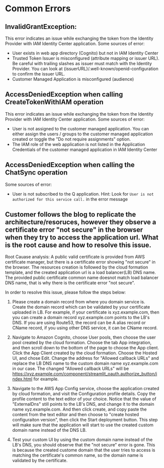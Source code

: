 # Common Errors
## InvalidGrantException:
This error indicates an issue while exchanging the token from the Identity Provider with IAM Identity Center application.
Some sources of error:
* User exists in web app directory (Cognito) but not in IAM Identity Center
* Trusted Token Issuer is misconfigured (attribute mapping or issuer URL). Be careful with trailing slashes as issuer must match with the Identity Provider. You can look at {issuerURL}/.well-known/openid-configuration to confirm the issuer URL.
* Customer Managed Application is misconfigured (audience)

## AccessDeniedException when calling CreateTokenWithIAM operation
This error indicates an issue while exchanging the token from the Identity Provider with IAM Identity Center application.
Some sources of error:
* User is not assigned to the customer managed application. You can either assign the users / groups to the customer managed application created or toggle the "Do not require assignments" option.
* The IAM role of the web application is not listed in the Application Credentials of the customer managed application in IAM Identity Center

## AccessDeniedException when calling the ChatSync operation
Some sources of error:
* User is not subscribed to the Q application. Hint: Look for `User is not authorized for this service call.` in the error message

## Customer follows the blog to replicate the architecture/resoruces, however they observe a certificate error "not secure" in the browser when they try to access the application url. What is the root cause and how to resolve this issue.

Root Cauase analysis: A public valid certificate is provided from AWS certificate manager,  but there is a certificate error showing "not secure" in the browser. The resources creation is followed by the cloud formation template, and the created application url is a load balancer(LB) DNS name. The provided public certificate common name doesnot match load balancer DNS name, that is why there is the certificate error "not secure". 

In order to resolve this issue, please follow the steps below:
1. Please create a domain record from where you domain service is. Create the domain record which can be validated by your certificate uploaded in LB. For example, if your certificate is xyz.example.com, then you can create a domain record xyz.example.com points to the LB's DNS. If you are using Route53, the record can be A alias record or CName record, if you using other DNS service, it can be CName record.

2. Navigate to Amazon Cognito, choose User pools, then choose the user pool created by the cloud formation. Choose the tab App integration, and then scroll down to the bottom of the page to choose the App client. Click the App Client created by the cloud formation. Choose the Hosted UI, and chose Edit. Change the address for "Allowed callback URLs" and replace the LB DNS name to the custom domain name xyz.example.com in our case. The changed "Allowed callback URLs" will be https://xyz.example.com/component/streamlit_oauth.authorize_button/index.html for example.

3. Navigate to the AWS App Config service, choose the application created by cloud formation, and visit the Configuration profile details. Copy the profile content to the text editor of your choice. Notice that the value of "ExternalDns"  still points to the LB's DNS, and change it to the domain name xyz.example.com. And then click create, and copy paste the content from the text editor and then choose to "create hosted configuraiton version", then click the Start deployment button. This step will make sure that the application will start to use the created custom domain name instead of the DNS LB.

4. Test your custom UI by using the custom domain name instead of the LB's DNS, you should observe that the "not secure" error is gone. This is because the created custome domain that the user tries to access is matching the certificate's common name, so the domain name is validated by the certificate. 
